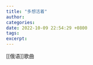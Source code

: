```yaml
---
title: "多想活着"
author: 
categories: 
date: 2022-10-09 22:54:29 +0800
tags: 
excerpt: 
---
```



[[俄语]]歌曲





